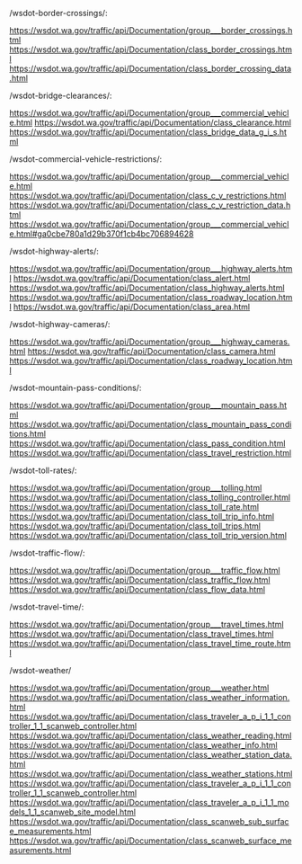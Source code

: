 /wsdot-border-crossings/:

https://wsdot.wa.gov/traffic/api/Documentation/group___border_crossings.html
https://wsdot.wa.gov/traffic/api/Documentation/class_border_crossings.html 
https://wsdot.wa.gov/traffic/api/Documentation/class_border_crossing_data.html 

/wsdot-bridge-clearances/:

https://wsdot.wa.gov/traffic/api/Documentation/group___commercial_vehicle.html 
https://wsdot.wa.gov/traffic/api/Documentation/class_clearance.html 
https://wsdot.wa.gov/traffic/api/Documentation/class_bridge_data_g_i_s.html 

/wsdot-commercial-vehicle-restrictions/:

https://wsdot.wa.gov/traffic/api/Documentation/group___commercial_vehicle.html 
https://wsdot.wa.gov/traffic/api/Documentation/class_c_v_restrictions.html 
https://wsdot.wa.gov/traffic/api/Documentation/class_c_v_restriction_data.html 
https://wsdot.wa.gov/traffic/api/Documentation/group___commercial_vehicle.html#ga0cbe780a1d29b370f1cb4bc706894628 

/wsdot-highway-alerts/:

https://wsdot.wa.gov/traffic/api/Documentation/group___highway_alerts.html 
https://wsdot.wa.gov/traffic/api/Documentation/class_alert.html 
https://wsdot.wa.gov/traffic/api/Documentation/class_highway_alerts.html 
https://wsdot.wa.gov/traffic/api/Documentation/class_roadway_location.html
https://wsdot.wa.gov/traffic/api/Documentation/class_area.html 

/wsdot-highway-cameras/:

https://wsdot.wa.gov/traffic/api/Documentation/group___highway_cameras.html 
https://wsdot.wa.gov/traffic/api/Documentation/class_camera.html 
https://wsdot.wa.gov/traffic/api/Documentation/class_roadway_location.html

/wsdot-mountain-pass-conditions/:

https://wsdot.wa.gov/traffic/api/Documentation/group___mountain_pass.html 
https://wsdot.wa.gov/traffic/api/Documentation/class_mountain_pass_conditions.html 
https://wsdot.wa.gov/traffic/api/Documentation/class_pass_condition.html 
https://wsdot.wa.gov/traffic/api/Documentation/class_travel_restriction.html 

/wsdot-toll-rates/:

https://wsdot.wa.gov/traffic/api/Documentation/group___tolling.html 
https://wsdot.wa.gov/traffic/api/Documentation/class_tolling_controller.html 
https://wsdot.wa.gov/traffic/api/Documentation/class_toll_rate.html 
https://wsdot.wa.gov/traffic/api/Documentation/class_toll_trip_info.html 
https://wsdot.wa.gov/traffic/api/Documentation/class_toll_trips.html 
https://wsdot.wa.gov/traffic/api/Documentation/class_toll_trip_version.html 

/wsdot-traffic-flow/:

https://wsdot.wa.gov/traffic/api/Documentation/group___traffic_flow.html 
https://wsdot.wa.gov/traffic/api/Documentation/class_traffic_flow.html 
https://wsdot.wa.gov/traffic/api/Documentation/class_flow_data.html 

/wsdot-travel-time/:

https://wsdot.wa.gov/traffic/api/Documentation/group___travel_times.html 
https://wsdot.wa.gov/traffic/api/Documentation/class_travel_times.html 
https://wsdot.wa.gov/traffic/api/Documentation/class_travel_time_route.html 

/wsdot-weather/

https://wsdot.wa.gov/traffic/api/Documentation/group___weather.html 
https://wsdot.wa.gov/traffic/api/Documentation/class_weather_information.html 
https://wsdot.wa.gov/traffic/api/Documentation/class_traveler_a_p_i_1_1_controller_1_1_scanweb_controller.html 
https://wsdot.wa.gov/traffic/api/Documentation/class_weather_reading.html 
https://wsdot.wa.gov/traffic/api/Documentation/class_weather_info.html 
https://wsdot.wa.gov/traffic/api/Documentation/class_weather_station_data.html 
https://wsdot.wa.gov/traffic/api/Documentation/class_weather_stations.html 
https://wsdot.wa.gov/traffic/api/Documentation/class_traveler_a_p_i_1_1_controller_1_1_scanweb_controller.html 
https://wsdot.wa.gov/traffic/api/Documentation/class_traveler_a_p_i_1_1_models_1_1_scanweb_site_model.html 
https://wsdot.wa.gov/traffic/api/Documentation/class_scanweb_sub_surface_measurements.html 
https://wsdot.wa.gov/traffic/api/Documentation/class_scanweb_surface_measurements.html 
